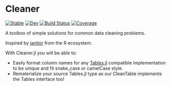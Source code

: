 # Cleaner

[![Stable](https://img.shields.io/badge/docs-stable-blue.svg)](https://TheRoniOne.github.io/Cleaner.jl/stable)
[![Dev](https://img.shields.io/badge/docs-dev-blue.svg)](https://TheRoniOne.github.io/Cleaner.jl/dev)
[![Build Status](https://github.com/TheRoniOne/Cleaner.jl/workflows/CI/badge.svg)](https://github.com/TheRoniOne/Cleaner.jl/actions)
[![Coverage](https://codecov.io/gh/TheRoniOne/Cleaner.jl/branch/master/graph/badge.svg)](https://codecov.io/gh/TheRoniOne/Cleaner.jl)

A toolbox of simple solutions for common data cleaning problems.

Inspired by [janitor](https://github.com/sfirke/janitor) from the R ecosystem. 

With Cleaner.jl you will be able to:
- Easily format column names for any [Tables.jl](https://github.com/JuliaData/Tables.jl) compatible implementation to be unique and fit snake_case or camelCase style.
- Rematerialize your source Tables.jl type as our CleanTable implements the Tables interface too!
